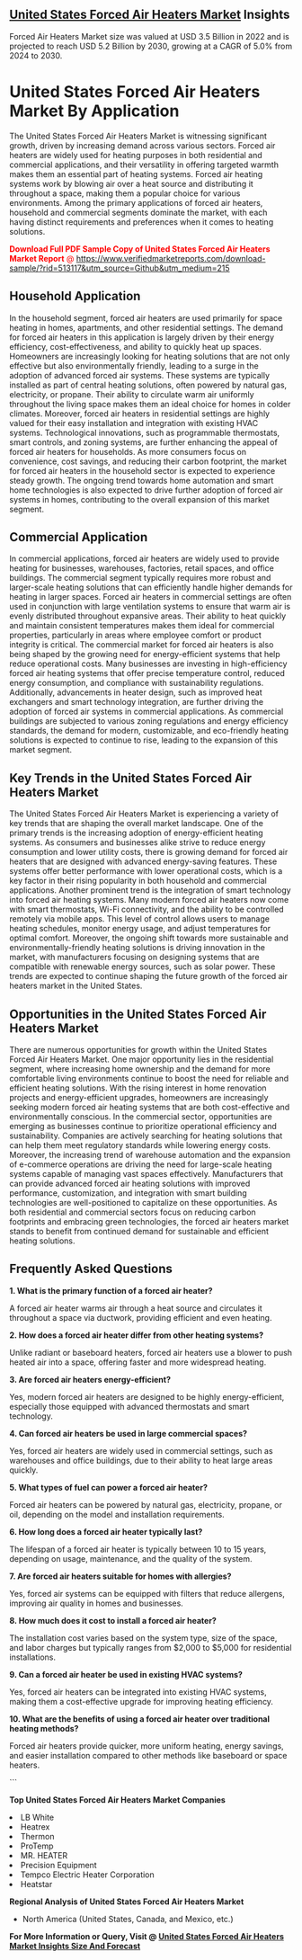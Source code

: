 <h2><a href="https://www.verifiedmarketreports.com/download-sample/?rid=513117&amp;utm_source=Github&amp;utm_medium=215" target="_blank">United States Forced Air Heaters Market</a> Insights</h2><p>Forced Air Heaters Market size was valued at USD 3.5 Billion in 2022 and is projected to reach USD 5.2 Billion by 2030, growing at a CAGR of 5.0% from 2024 to 2030.</p><p> <h1>United States Forced Air Heaters Market By Application</h1> <p>The United States Forced Air Heaters Market is witnessing significant growth, driven by increasing demand across various sectors. Forced air heaters are widely used for heating purposes in both residential and commercial applications, and their versatility in offering targeted warmth makes them an essential part of heating systems. Forced air heating systems work by blowing air over a heat source and distributing it throughout a space, making them a popular choice for various environments. Among the primary applications of forced air heaters, household and commercial segments dominate the market, with each having distinct requirements and preferences when it comes to heating solutions. <p><span class=""><span style="color: #ff0000;"><strong>Download Full PDF Sample Copy of United States Forced Air Heaters Market Report</strong> @ </span><a href="https://www.verifiedmarketreports.com/download-sample/?rid=513117&amp;utm_source=Github&amp;utm_medium=215" target="_blank">https://www.verifiedmarketreports.com/download-sample/?rid=513117&amp;utm_source=Github&amp;utm_medium=215</a></span></p></p> <h2>Household Application</h2> <p>In the household segment, forced air heaters are used primarily for space heating in homes, apartments, and other residential settings. The demand for forced air heaters in this application is largely driven by their energy efficiency, cost-effectiveness, and ability to quickly heat up spaces. Homeowners are increasingly looking for heating solutions that are not only effective but also environmentally friendly, leading to a surge in the adoption of advanced forced air systems. These systems are typically installed as part of central heating solutions, often powered by natural gas, electricity, or propane. Their ability to circulate warm air uniformly throughout the living space makes them an ideal choice for homes in colder climates. Moreover, forced air heaters in residential settings are highly valued for their easy installation and integration with existing HVAC systems. Technological innovations, such as programmable thermostats, smart controls, and zoning systems, are further enhancing the appeal of forced air heaters for households. As more consumers focus on convenience, cost savings, and reducing their carbon footprint, the market for forced air heaters in the household sector is expected to experience steady growth. The ongoing trend towards home automation and smart home technologies is also expected to drive further adoption of forced air systems in homes, contributing to the overall expansion of this market segment.</p> <h2>Commercial Application</h2> <p>In commercial applications, forced air heaters are widely used to provide heating for businesses, warehouses, factories, retail spaces, and office buildings. The commercial segment typically requires more robust and larger-scale heating solutions that can efficiently handle higher demands for heating in larger spaces. Forced air heaters in commercial settings are often used in conjunction with large ventilation systems to ensure that warm air is evenly distributed throughout expansive areas. Their ability to heat quickly and maintain consistent temperatures makes them ideal for commercial properties, particularly in areas where employee comfort or product integrity is critical. The commercial market for forced air heaters is also being shaped by the growing need for energy-efficient systems that help reduce operational costs. Many businesses are investing in high-efficiency forced air heating systems that offer precise temperature control, reduced energy consumption, and compliance with sustainability regulations. Additionally, advancements in heater design, such as improved heat exchangers and smart technology integration, are further driving the adoption of forced air systems in commercial applications. As commercial buildings are subjected to various zoning regulations and energy efficiency standards, the demand for modern, customizable, and eco-friendly heating solutions is expected to continue to rise, leading to the expansion of this market segment.</p> <h2>Key Trends in the United States Forced Air Heaters Market</h2> <p>The United States Forced Air Heaters Market is experiencing a variety of key trends that are shaping the overall market landscape. One of the primary trends is the increasing adoption of energy-efficient heating systems. As consumers and businesses alike strive to reduce energy consumption and lower utility costs, there is growing demand for forced air heaters that are designed with advanced energy-saving features. These systems offer better performance with lower operational costs, which is a key factor in their rising popularity in both household and commercial applications. Another prominent trend is the integration of smart technology into forced air heating systems. Many modern forced air heaters now come with smart thermostats, Wi-Fi connectivity, and the ability to be controlled remotely via mobile apps. This level of control allows users to manage heating schedules, monitor energy usage, and adjust temperatures for optimal comfort. Moreover, the ongoing shift towards more sustainable and environmentally-friendly heating solutions is driving innovation in the market, with manufacturers focusing on designing systems that are compatible with renewable energy sources, such as solar power. These trends are expected to continue shaping the future growth of the forced air heaters market in the United States.</p> <h2>Opportunities in the United States Forced Air Heaters Market</h2> <p>There are numerous opportunities for growth within the United States Forced Air Heaters Market. One major opportunity lies in the residential segment, where increasing home ownership and the demand for more comfortable living environments continue to boost the need for reliable and efficient heating solutions. With the rising interest in home renovation projects and energy-efficient upgrades, homeowners are increasingly seeking modern forced air heating systems that are both cost-effective and environmentally conscious. In the commercial sector, opportunities are emerging as businesses continue to prioritize operational efficiency and sustainability. Companies are actively searching for heating solutions that can help them meet regulatory standards while lowering energy costs. Moreover, the increasing trend of warehouse automation and the expansion of e-commerce operations are driving the need for large-scale heating systems capable of managing vast spaces effectively. Manufacturers that can provide advanced forced air heating solutions with improved performance, customization, and integration with smart building technologies are well-positioned to capitalize on these opportunities. As both residential and commercial sectors focus on reducing carbon footprints and embracing green technologies, the forced air heaters market stands to benefit from continued demand for sustainable and efficient heating solutions.</p> <h2>Frequently Asked Questions</h2> <p><b>1. What is the primary function of a forced air heater?</b></p> <p>A forced air heater warms air through a heat source and circulates it throughout a space via ductwork, providing efficient and even heating.</p> <p><b>2. How does a forced air heater differ from other heating systems?</b></p> <p>Unlike radiant or baseboard heaters, forced air heaters use a blower to push heated air into a space, offering faster and more widespread heating.</p> <p><b>3. Are forced air heaters energy-efficient?</b></p> <p>Yes, modern forced air heaters are designed to be highly energy-efficient, especially those equipped with advanced thermostats and smart technology.</p> <p><b>4. Can forced air heaters be used in large commercial spaces?</b></p> <p>Yes, forced air heaters are widely used in commercial settings, such as warehouses and office buildings, due to their ability to heat large areas quickly.</p> <p><b>5. What types of fuel can power a forced air heater?</b></p> <p>Forced air heaters can be powered by natural gas, electricity, propane, or oil, depending on the model and installation requirements.</p> <p><b>6. How long does a forced air heater typically last?</b></p> <p>The lifespan of a forced air heater is typically between 10 to 15 years, depending on usage, maintenance, and the quality of the system.</p> <p><b>7. Are forced air heaters suitable for homes with allergies?</b></p> <p>Yes, forced air systems can be equipped with filters that reduce allergens, improving air quality in homes and businesses.</p> <p><b>8. How much does it cost to install a forced air heater?</b></p> <p>The installation cost varies based on the system type, size of the space, and labor charges but typically ranges from $2,000 to $5,000 for residential installations.</p> <p><b>9. Can a forced air heater be used in existing HVAC systems?</b></p> <p>Yes, forced air heaters can be integrated into existing HVAC systems, making them a cost-effective upgrade for improving heating efficiency.</p> <p><b>10. What are the benefits of using a forced air heater over traditional heating methods?</b></p> <p>Forced air heaters provide quicker, more uniform heating, energy savings, and easier installation compared to other methods like baseboard or space heaters.</p> ```</p><p><strong>Top United States Forced Air Heaters Market Companies</strong></p><div data-test-id=""><p><li>LB White</li><li> Heatrex</li><li> Thermon</li><li> ProTemp</li><li> MR. HEATER</li><li> Precision Equipment</li><li> Tempco Electric Heater Corporation</li><li> Heatstar</li></p><div><strong>Regional Analysis of&nbsp;United States Forced Air Heaters Market</strong></div><ul><li dir="ltr"><p dir="ltr">North America&nbsp;(United States, Canada, and Mexico, etc.)</p></li></ul><p><strong>For More Information or Query, Visit @&nbsp;</strong><strong><a href="https://www.verifiedmarketreports.com/product/forced-air-heaters-market-size-and-forecast/?utm_source=Github&amp;utm_medium=215" target="_blank">United States Forced Air Heaters Market Insights Size And Forecast</a></strong></p></div>
